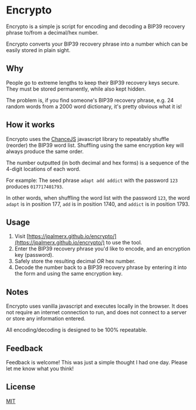 # Encrypto

Encrypto is a simple js script for encoding and decoding a BIP39 recovery phrase to/from a decimal/hex number.

Encrypto converts your BIP39 recovery phrase into a number which can be easily stored in plain sight. 

## Why

People go to extreme lengths to keep their BIP39 recovery keys secure. They must be stored permanently, while also kept hidden. 

The problem is, if you find someone's BIP39 recovery phrase, e.g. 24 random words from a 2000 word dictionary, it's pretty obvious what it is! 

## How it works

Encrypto uses the [ChanceJS](https://chancejs.com/) javascript library to repeatably shuffle (reorder) the BIP39 word list. Shuffling using the same encryption key will always produce the same order.

The number outputted (in both decimal and hex forms) is a sequence of the 4-digit locations of each word.

For example:
The seed phrase `adapt add addict` with the password `123` produces `017717401793`.

In other words, when shuffling the word list with the password `123`, the word `adapt` is in position 177, `add` is in position 1740, and `addict` is in position 1793.

## Usage

1. Visit [https://jpalmerx.github.io/encrypto/](https://jpalmerx.github.io/encrypto/) to use the tool.
2. Enter the BIP39 recovery phrase you'd like to encode, and an encryption key (password).
3. Safely store the resulting decimal *OR* hex number.
4. Decode the number back to a BIP39 recovery phrase by entering it into the form and using the same encryption key.

## Notes

Encrypto uses vanilla javascript and executes locally in the browser. It does not require an internet connection to run, and does not connect to a server or store any information entered.

All encoding/decoding is designed to be 100% repeatable. 

## Feedback
Feedback is welcome! This was just a simple thought I had one day. Please let me know what you think!

## License
[MIT](https://choosealicense.com/licenses/mit/)
